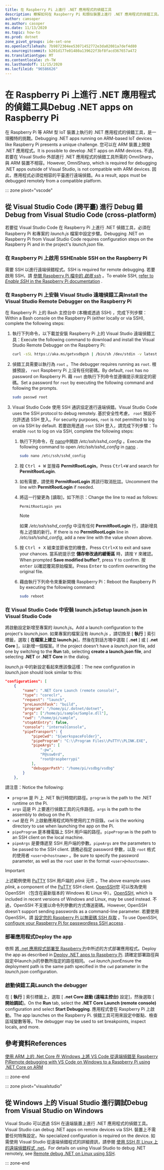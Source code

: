 ```yaml
---
title: 在 Raspberry Pi 上進行 .NET 應用程式的偵錯工具
description: 瞭解如何在 Raspberry Pi 和類似裝置上進行 .NET 應用程式的偵錯工具。
author: camsoper
ms.author: casoper
ms.date: 11/13/2020
ms.topic: how-to
ms.prod: dotnet
zone_pivot_groups: ide-set-one
ms.openlocfilehash: 7b9872304ee53071452772e3da02081a7def4d80
ms.sourcegitcommit: b201d177e01480a139622f3bf8facd367657a472
ms.translationtype: MT
ms.contentlocale: zh-TW
ms.lasthandoff: 11/15/2020
ms.locfileid: "96586626"
---
```

# <a name="debug-net-apps-on-raspberry-pi"></a><span data-ttu-id="bbf32-103">在 Raspberry Pi 上進行 .NET 應用程式的偵錯工具</span><span class="sxs-lookup"><span data-stu-id="bbf32-103">Debug .NET apps on Raspberry Pi</span></span>

<span data-ttu-id="bbf32-104">在 Raspberry Pi 等 ARM 型 IoT 裝置上執行的 .NET 應用程式的偵錯工具，是一項獨特的挑戰。</span><span class="sxs-lookup"><span data-stu-id="bbf32-104">Debugging .NET apps running on ARM-based IoT devices like Raspberry Pi presents a unique challenge.</span></span> <span data-ttu-id="bbf32-105">您可以在 ARM 裝置上開發 .NET 應用程式。</span><span class="sxs-lookup"><span data-stu-id="bbf32-105">It is possible to develop .NET apps on ARM devices.</span></span> <span data-ttu-id="bbf32-106">不過，若要在 Visual Studio 外部進行 .NET 應用程式的偵錯工具所需的 OmniSharp，與 ARM 裝置不相容。</span><span class="sxs-lookup"><span data-stu-id="bbf32-106">However, OmniSharp, which is required for debugging .NET apps outside of Visual Studio, is not compatible with ARM devices.</span></span> <span data-ttu-id="bbf32-107">因此，應用程式必須從相容的平臺進行遠端偵錯。</span><span class="sxs-lookup"><span data-stu-id="bbf32-107">As a result, apps must be debugged remotely from a compatible platform.</span></span>

::: zone pivot="vscode"

## <a name="debug-from-visual-studio-code-cross-platform"></a><span data-ttu-id="bbf32-108">從 Visual Studio Code (跨平臺) 進行 Debug 錯</span><span class="sxs-lookup"><span data-stu-id="bbf32-108">Debug from Visual Studio Code (cross-platform)</span></span>

<span data-ttu-id="bbf32-109">若要從 Visual Studio Code 在 Raspberry Pi 上進行 .NET 偵錯工具，必須在 Raspberry Pi 和專案的 *launch.js* 檔案中設定步驟。</span><span class="sxs-lookup"><span data-stu-id="bbf32-109">Debugging .NET on Raspberry Pi from Visual Studio Code requires configuration steps on the Raspberry Pi and in the project's *launch.json* file.</span></span>

### <a name="enable-ssh-on-the-raspberry-pi"></a><span data-ttu-id="bbf32-110">在 Raspberry Pi 上啟用 SSH</span><span class="sxs-lookup"><span data-stu-id="bbf32-110">Enable SSH on the Raspberry Pi</span></span>

<span data-ttu-id="bbf32-111">需要 SSH 以進行遠端偵錯程式。</span><span class="sxs-lookup"><span data-stu-id="bbf32-111">SSH is required for remote debugging.</span></span> <span data-ttu-id="bbf32-112">若要啟用 SSH，請 [參閱 Raspberry Pi 檔中的 *啟用 ssh*](https://www.raspberrypi.org/documentation/remote-access/ssh/) <span class="docon docon-navigate-external x-hidden-focus"></span> 。</span><span class="sxs-lookup"><span data-stu-id="bbf32-112">To enable SSH, [refer to *Enable SSH* in the Raspberry Pi documentation](https://www.raspberrypi.org/documentation/remote-access/ssh/) <span class="docon docon-navigate-external x-hidden-focus"></span>.</span></span>

### <a name="install-the-visual-studio-remote-debugger-on-the-raspberry-pi"></a><span data-ttu-id="bbf32-113">在 Raspberry Pi 上安裝 Visual Studio 遠端偵錯工具</span><span class="sxs-lookup"><span data-stu-id="bbf32-113">Install the Visual Studio Remote Debugger on the Raspberry Pi</span></span>

<span data-ttu-id="bbf32-114">在 Raspberry Pi 上的 Bash 主控台中 (本機或透過 SSH) ，完成下列步驟：</span><span class="sxs-lookup"><span data-stu-id="bbf32-114">Within a Bash console on the Raspberry Pi (either locally or via SSH), complete the following steps:</span></span>

1. <span data-ttu-id="bbf32-115">執行下列命令，以下載並安裝 Raspberry Pi 上的 Visual Studio 遠端偵錯工具：</span><span class="sxs-lookup"><span data-stu-id="bbf32-115">Execute the following command to download and install the Visual Studio Remote Debugger on the Raspberry Pi:</span></span>

    ```bash
    curl -sSL https://aka.ms/getvsdbgsh | /bin/sh /dev/stdin -v latest -l ~/vsdbg
    ```

1. <span data-ttu-id="bbf32-116">偵錯工具需要以執行為 `root` 。</span><span class="sxs-lookup"><span data-stu-id="bbf32-116">The debugger requires running as `root`.</span></span> <span data-ttu-id="bbf32-117">根據預設， `root` Raspberry Pi 上沒有任何密碼。</span><span class="sxs-lookup"><span data-stu-id="bbf32-117">By default, `root` has no password on Raspberry Pi.</span></span> <span data-ttu-id="bbf32-118">藉 `root` 由執行下列命令並遵循提示來設定的密碼。</span><span class="sxs-lookup"><span data-stu-id="bbf32-118">Set a password for `root` by executing the following command and following the prompts.</span></span>

    ```bash
    sudo passwd root
    ```

1. <span data-ttu-id="bbf32-119">Visual Studio Code 使用 SSH 通訊協定進行遠端偵錯。</span><span class="sxs-lookup"><span data-stu-id="bbf32-119">Visual Studio Code uses the SSH protocol to debug remotely.</span></span> <span data-ttu-id="bbf32-120">基於安全性考慮， `root` 預設不允許透過 SSH 登入。</span><span class="sxs-lookup"><span data-stu-id="bbf32-120">For security purposes, `root` is not permitted to log on via SSH by default.</span></span> <span data-ttu-id="bbf32-121">若要啟用透過 `root` SSH 登入，請完成下列步驟：</span><span class="sxs-lookup"><span data-stu-id="bbf32-121">To enable `root` to log on via SSH, complete the following steps:</span></span>

    1. <span data-ttu-id="bbf32-122">執行下列命令，在 [nano](https://www.nano-editor.org/docs.php)中開啟 */etc/ssh/sshd_config* <span class="docon docon-navigate-external x-hidden-focus"></span> 。</span><span class="sxs-lookup"><span data-stu-id="bbf32-122">Execute the following command to open */etc/ssh/sshd_config* in [nano](https://www.nano-editor.org/docs.php) <span class="docon docon-navigate-external x-hidden-focus"></span>.</span></span>

        ```bash
        sudo nano /etc/ssh/sshd_config
        ```

    1. <span data-ttu-id="bbf32-123">按 <kbd>Ctrl + W</kbd> 並搜尋 **PermitRootLogin**。</span><span class="sxs-lookup"><span data-stu-id="bbf32-123">Press <kbd>Ctrl+W</kbd> and search for **PermitRootLogin**.</span></span>
    1. <span data-ttu-id="bbf32-124">如有需要，請使用 **PermitRootLogin** 將該行取消批註。</span><span class="sxs-lookup"><span data-stu-id="bbf32-124">Uncomment the line with **PermitRootLogin** if needed.</span></span>
    1. <span data-ttu-id="bbf32-125">將這一行變更為 [讀取]，如下所示：</span><span class="sxs-lookup"><span data-stu-id="bbf32-125">Change the line to read as follows:</span></span>

        ```console
        PermitRootLogin yes
        ```

        > [!NOTE]
        > <span data-ttu-id="bbf32-126">如果 */etc/ssh/sshd_config* 中沒有任何 **PermitRootLogin** 行，請新增具有上述值的新行。</span><span class="sxs-lookup"><span data-stu-id="bbf32-126">If there is no **PermitRootLogin** line in */etc/ssh/sshd_config*, add a new line with the value shown above.</span></span>

    1. <span data-ttu-id="bbf32-127">按 <kbd>Ctrl + X</kbd> 結束並節省您的機會。</span><span class="sxs-lookup"><span data-stu-id="bbf32-127">Press <kbd>Ctrl+X</kbd> to exit and save your chances.</span></span> <span data-ttu-id="bbf32-128">當系統提示您 **儲存修改過的緩衝區** 時，請按 <kbd>Y</kbd> 來確認。</span><span class="sxs-lookup"><span data-stu-id="bbf32-128">When prompted **Save modified buffer?**, press <kbd>Y</kbd> to confirm.</span></span> <span data-ttu-id="bbf32-129">按 <kbd>enter</kbd> 以確認覆寫原始檔案。</span><span class="sxs-lookup"><span data-stu-id="bbf32-129">Press <kbd>Enter</kbd> to confirm overwriting the original file.</span></span>
    1. <span data-ttu-id="bbf32-130">藉由執行下列命令來重新開機 Raspberry Pi：</span><span class="sxs-lookup"><span data-stu-id="bbf32-130">Reboot the Raspberry Pi by executing the following command:</span></span>

        ```bash
        sudo reboot
        ```

### <a name="setup-launchjson-in-visual-studio-code"></a><span data-ttu-id="bbf32-131">在 Visual Studio Code 中安裝 launch.js</span><span class="sxs-lookup"><span data-stu-id="bbf32-131">Setup launch.json in Visual Studio Code</span></span>

<span data-ttu-id="bbf32-132">將啟動設定新增至專案的 *launch.js*。</span><span class="sxs-lookup"><span data-stu-id="bbf32-132">Add a launch configuration to the project's *launch.json*.</span></span> <span data-ttu-id="bbf32-133">如果專案的檔案沒有 *launch.js* ，請切換至 [ **執行** ] 索引標籤，選取 [ **在檔案上建立 launch.js**]，然後在對話方塊中選取 [ **.net** ] 或 [ **.net Core** ]，以新增一個檔案。</span><span class="sxs-lookup"><span data-stu-id="bbf32-133">If the project doesn't have a *launch.json* file, add one by switching to the **Run** tab, selecting **create a launch.json file**, and selecting **.NET** or **.NET Core** in the dialog.</span></span>

<span data-ttu-id="bbf32-134">*launch.js* 中的新設定看起來應該像這樣：</span><span class="sxs-lookup"><span data-stu-id="bbf32-134">The new configuration in *launch.json* should look similar to this:</span></span>

```json
"configurations": [
    {
        "name": ".NET Core Launch (remote console)",
        "type": "coreclr",
        "request": "launch",
        "preLaunchTask": "build",
        "program": "/home/pi/.dotnet/dotnet",
        "args": ["/home/pi/sample/Sample.dll"],
        "cwd": "/home/pi/sample",
        "stopAtEntry": false,
        "console": "internalConsole",
        "pipeTransport": {
            "pipeCwd": "${workspaceFolder}",
            "pipeProgram": "C:\\Program Files\\PuTTY\\PLINK.EXE",
            "pipeArgs": [
                "-pw",
                "P@ssw0rd",
                "root@raspberrypi"
            ],
            "debuggerPath": "/home/pi/vsdbg/vsdbg"
        }
    },
```

<span data-ttu-id="bbf32-135">請注意：</span><span class="sxs-lookup"><span data-stu-id="bbf32-135">Notice the following:</span></span>

- <span data-ttu-id="bbf32-136">`program` 是 Pi 上 .NET 執行時間的路徑。</span><span class="sxs-lookup"><span data-stu-id="bbf32-136">`program` is the path to the .NET runtime on the Pi.</span></span>
- <span data-ttu-id="bbf32-137">`args` 這是 Pi 上要進行偵錯工具的元件路徑。</span><span class="sxs-lookup"><span data-stu-id="bbf32-137">`args` is the path to the assembly to debug on the Pi.</span></span>
- <span data-ttu-id="bbf32-138">`cwd` 是在 Pi 上啟動應用程式時所使用的工作目錄。</span><span class="sxs-lookup"><span data-stu-id="bbf32-138">`cwd` is the working directory to use when launching the app on the Pi.</span></span>
- <span data-ttu-id="bbf32-139">`pipeProgram` 是本機電腦上 SSH 用戶端的路徑。</span><span class="sxs-lookup"><span data-stu-id="bbf32-139">`pipeProgram` is the path to an SSH client on the local machine.</span></span>
- <span data-ttu-id="bbf32-140">`pipeArgs` 是要傳遞至 SSH 用戶端的參數。</span><span class="sxs-lookup"><span data-stu-id="bbf32-140">`pipeArgs` are the parameters to be passed to the SSH client.</span></span> <span data-ttu-id="bbf32-141">請務必指定 password 參數，以及 `root` 格式的使用者 `<user>@<hostname>` 。</span><span class="sxs-lookup"><span data-stu-id="bbf32-141">Be sure to specify the password parameter, as well as the `root` user in the format `<user>@<hostname>`.</span></span>

> [!IMPORTANT]
> <span data-ttu-id="bbf32-142">上述範例使用 [PuTTY](https://www.ssh.com/ssh/putty/) SSH 用戶端的 *plink* 元件 <span class="docon docon-navigate-external x-hidden-focus"></span> 。</span><span class="sxs-lookup"><span data-stu-id="bbf32-142">The above example uses *plink*, a component of the [PuTTY](https://www.ssh.com/ssh/putty/)<span class="docon docon-navigate-external x-hidden-focus"></span> SSH client.</span></span> <span data-ttu-id="bbf32-143">[OpenSSH](https://www.openssh.com/)您 <span class="docon docon-navigate-external x-hidden-focus"></span> 可以改為使用 OpenSSH （包含在最新版本的 Windows 和 Linux 中）。</span><span class="sxs-lookup"><span data-stu-id="bbf32-143">[OpenSSH](https://www.openssh.com/)<span class="docon docon-navigate-external x-hidden-focus"></span>, which is included in recent versions of Windows and Linux, may be used instead.</span></span> <span data-ttu-id="bbf32-144">不過，OpenSSH 不支援以命令列參數的方式傳送密碼。</span><span class="sxs-lookup"><span data-stu-id="bbf32-144">However, OpenSSH doesn't support sending passwords as a command-line parameter.</span></span> <span data-ttu-id="bbf32-145">若要使用 OpenSSH，請 [設定您的 Raspberry Pi 以無密碼 SSH 存取](https://www.raspberrypi.org/documentation/remote-access/ssh/passwordless.md) <span class="docon docon-navigate-external x-hidden-focus"></span> 。</span><span class="sxs-lookup"><span data-stu-id="bbf32-145">To use OpenSSH, [configure your Raspberry Pi for passwordless SSH access](https://www.raspberrypi.org/documentation/remote-access/ssh/passwordless.md) <span class="docon docon-navigate-external x-hidden-focus"></span>.</span></span>

### <a name="deploy-the-app"></a><span data-ttu-id="bbf32-146">部署應用程式</span><span class="sxs-lookup"><span data-stu-id="bbf32-146">Deploy the app</span></span>

<span data-ttu-id="bbf32-147">依照 [將 .net 應用程式部署至 Raspberry Pi](deployment.md)中所述的方式部署應用程式。</span><span class="sxs-lookup"><span data-stu-id="bbf32-147">Deploy the app as described in [Deploy .NET apps to Raspberry Pi](deployment.md).</span></span> <span data-ttu-id="bbf32-148">請確定部署路徑與設定中launch.js的參數所指定的路徑相同。 `cwd` *launch.json*</span><span class="sxs-lookup"><span data-stu-id="bbf32-148">Ensure the deployment path is the same path specified in the `cwd` parameter in the *launch.json* configuration.</span></span>

### <a name="launch-the-debugger"></a><span data-ttu-id="bbf32-149">啟動偵錯工具</span><span class="sxs-lookup"><span data-stu-id="bbf32-149">Launch the debugger</span></span>

<span data-ttu-id="bbf32-150">在 [ **執行** ] 索引標籤上，選取 [ **.net Core 啟動 (遠端主控台)** 設定]，然後選取 [ **開始調試**]。</span><span class="sxs-lookup"><span data-stu-id="bbf32-150">On the **Run** tab, select the **.NET Core Launch (remote console)** configuration and select **Start Debugging**.</span></span> <span data-ttu-id="bbf32-151">應用程式會在 Raspberry Pi 上啟動。</span><span class="sxs-lookup"><span data-stu-id="bbf32-151">The app launches on the Raspberry Pi.</span></span> <span data-ttu-id="bbf32-152">偵錯工具可用來設定中斷點、檢查區域變數等等。</span><span class="sxs-lookup"><span data-stu-id="bbf32-152">The debugger may be used to set breakpoints, inspect locals, and more.</span></span>

## <a name="references"></a><span data-ttu-id="bbf32-153">參考資料</span><span class="sxs-lookup"><span data-stu-id="bbf32-153">References</span></span>

<span data-ttu-id="bbf32-154">[使用 ARM 上的 .Net Core 在 Windows 上將 VS Code 從遠端偵錯至 Raspberry Pi](https://www.hanselman.com/blog/remote-debugging-with-vs-code-on-windows-to-a-raspberry-pi-using-net-core-on-arm)<span class="docon docon-navigate-external x-hidden-focus"></span></span><span class="sxs-lookup"><span data-stu-id="bbf32-154">[Remote debugging with VS Code on Windows to a Raspberry Pi using .NET Core on ARM](https://www.hanselman.com/blog/remote-debugging-with-vs-code-on-windows-to-a-raspberry-pi-using-net-core-on-arm) <span class="docon docon-navigate-external x-hidden-focus"></span></span></span>

::: zone-end

::: zone pivot="visualstudio"

## <a name="debug-from-visual-studio-on-windows"></a><span data-ttu-id="bbf32-155">從 Windows 上的 Visual Studio 進行調試</span><span class="sxs-lookup"><span data-stu-id="bbf32-155">Debug from Visual Studio on Windows</span></span>

<span data-ttu-id="bbf32-156">Visual Studio 可以透過 SSH 在遠端裝置上進行 .NET 應用程式的偵錯工具。</span><span class="sxs-lookup"><span data-stu-id="bbf32-156">Visual Studio can debug .NET apps on remote devices via SSH.</span></span> <span data-ttu-id="bbf32-157">裝置上不需要任何特殊設定。</span><span class="sxs-lookup"><span data-stu-id="bbf32-157">No specialized configuration is required on the device.</span></span> <span data-ttu-id="bbf32-158">如需使用 Visual Studio 從遠端偵錯程式的詳細資訊，請參閱 [使用 SSH 在 Linux 上的遠端偵錯程式 .net](/visualstudio/debugger/remote-debugging-dotnet-core-linux-with-ssh?view=vs-2019)。</span><span class="sxs-lookup"><span data-stu-id="bbf32-158">For details on using Visual Studio to debug .NET remotely, see [Remote debug .NET on Linux using SSH](/visualstudio/debugger/remote-debugging-dotnet-core-linux-with-ssh?view=vs-2019).</span></span>

::: zone-end
